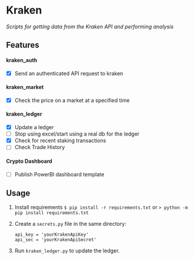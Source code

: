 # Kraken
*Scripts for getting data from the Kraken API and performing analysis*

## Features
#### kraken_auth
- [x] Send an authenticated API request to kraken
#### kraken_market
- [x] Check the price on a market at a specified time
#### kraken_ledger
- [x] Update a ledger
- [ ] Stop using excel/start using a real db for the ledger
- [x] Check for recent staking transactions
- [ ] Check Trade History
#### Crypto Dashboard
- [ ] Publish PowerBI dashboard template

## Usage
1. Install requirements
`$ pip install -r requirements.txt`
or
`> python -m pip install requirements.txt`

1. Create a `secrets.py` file in the same directory:
    ```
    api_key = 'yourKrakenApiKey'
    api_sec = 'yourKrakenApiSecret'
    ```
1. Run `kraken_ledger.py` to update the ledger.